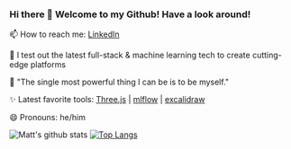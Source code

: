 ### Hi there 👋 Welcome to my Github! Have a look around!

<!--
**Snooder/Snooder** is a ✨ _special_ ✨ repository because its `README.md` (this file) appears on your GitHub profile.

Here are some ideas to get you started:

- 🔭 I’m currently working on ...
- 🌱 I’m currently learning ...
- 👯 I’m looking to collaborate on ...
- 🤔 I’m looking for help with ...
- 💬 Ask me about ...
- 📫 How to reach me: ...
- 😄 Pronouns: ...
- ⚡ Fun fact: ...
-->
📫 How to reach me: [LinkedIn](https://www.linkedin.com/in/mattcsnyder/)

🔭 I test out the latest full-stack & machine learning tech to create cutting-edge platforms

💬 "The single most powerful thing I can be is to be myself."

✨ Latest favorite tools: [Three.js](https://threejs.org/) | [mlflow](https://mlflow.org/) | [excalidraw](https://excalidraw.com/)

😄 Pronouns: he/him

![Matt's github stats](https://github-readme-stats.vercel.app/api?username=Snooder&theme=tokyonight&layout=compact&count_private=true&include_all_commits=true&rank_icon=github)
[![Top Langs](https://github-readme-stats.vercel.app/api/top-langs/?username=Snooder&theme=tokyonight&layout=compact&count_private=true&include_all_commits=true)](https://github.com/Snooder/github-readme-stats)
